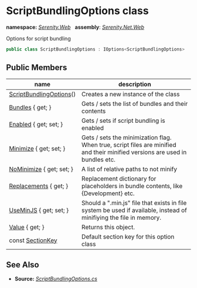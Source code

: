 # ScriptBundlingOptions class
**namespace:** *[Serenity.Web](../README.md#serenity.web-namespace)*   **assembly**: *[Serenity.Net.Web](../README.md)*

Options for script bundling

```csharp
public class ScriptBundlingOptions : IOptions<ScriptBundlingOptions>
```

## Public Members

| name | description |
| --- | --- |
| [ScriptBundlingOptions](ScriptBundlingOptions/ScriptBundlingOptions.md)() | Creates a new instance of the class |
| [Bundles](ScriptBundlingOptions/Bundles.md) { get; } | Gets / sets the list of bundles and their contents |
| [Enabled](ScriptBundlingOptions/Enabled.md) { get; set; } | Gets / sets if script bundling is enabled |
| [Minimize](ScriptBundlingOptions/Minimize.md) { get; set; } | Gets / sets the minimization flag. When true, script files are minified and their minified versions are used in bundles etc. |
| [NoMinimize](ScriptBundlingOptions/NoMinimize.md) { get; set; } | A list of relative paths to not minify |
| [Replacements](ScriptBundlingOptions/Replacements.md) { get; } | Replacement dictionary for placeholders in bundle contents, like {Development} etc. |
| [UseMinJS](ScriptBundlingOptions/UseMinJS.md) { get; set; } | Should a ".min.js" file that exists in file system be used if available, instead of minifiying the file in memory. |
| [Value](ScriptBundlingOptions/Value.md) { get; } | Returns this object. |
| const [SectionKey](ScriptBundlingOptions/SectionKey.md) | Default section key for this option class |

## See Also

* **Source:** *[ScriptBundlingOptions.cs](https://github.com/serenity-is/Serenity/blob/master/src/Serenity.Net.Web/Mvc/ScriptBundlingOptions.cs)*